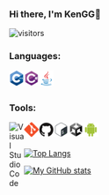 ### Hi there, I'm KenGG👋
![visitors](https://visitor-badge.laobi.icu/badge?page_id=voidkenny)

### Languages:
<img align="left" alt="C++" width="27px" src="https://raw.githubusercontent.com/devicons/devicon/master/icons/cplusplus/cplusplus-original.svg" />
<img align="left" alt="C#" width="27px" src="https://raw.githubusercontent.com/devicons/devicon/master/icons/csharp/csharp-original.svg" />
<img align="left" alt="Java" width="27px" src="https://raw.githubusercontent.com/devicons/devicon/master/icons/java/java-original.svg" />

<br />
<br />

### Tools:
<img align="left" alt="Visual Studio Code" width="27px" src="https://raw.githubusercontent.com/devicons/devicon/master/icons/visualstudiocode/visualstudiocode-plain.svg" />
<img align="left" alt="Git" width="27px" src="https://raw.githubusercontent.com/devicons/devicon/master/icons/git/git-plain.svg" />
<img align="left" alt="GitHub" width="27px" src="https://raw.githubusercontent.com/devicons/devicon/master/icons/github/github-original.svg" />
<img align="left" alt="Terminal" width="27px" src="https://raw.githubusercontent.com/devicons/devicon/master/icons/bash/bash-original.svg" />
<img align="left" alt="Unity3D" width="27px" src="https://raw.githubusercontent.com/devicons/devicon/master/icons/unity/unity-original.svg" />
<img align="left" alt="Android Studio" width="27px" src="https://raw.githubusercontent.com/devicons/devicon/master/icons/android/android-plain.svg" />

<br />
<br />

[![Top Langs](https://github-readme-stats.vercel.app/api/top-langs/?username=voidkenny&langs_count=8&layout=compact&theme=tokyonight)](https://github.com/anuraghazra/github-readme-stats)

[![My GitHub stats](https://github-readme-stats.vercel.app/api?username=voidkenny&show_icons=true&theme=radical)](https://github.com/anuraghazra/github-readme-stats)
